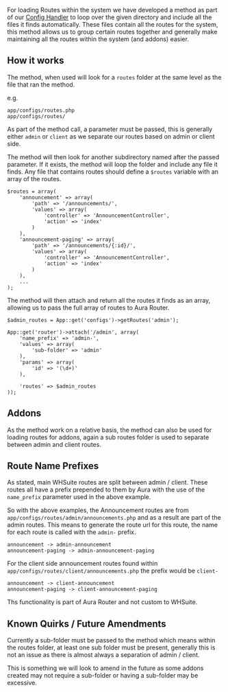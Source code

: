 For loading Routes within the system we have developed a method as part of our [Config Handler](/Developer/Core/Configs) to loop over the given directory and include all the files it finds automatically. These files contain all the routes for the system, this method allows us to group certain routes together and generally make maintaining all the routes within the system (and addons) easier.

## How it works

The method, when used will look for a `routes` folder at the same level as the file that ran the method.

e.g.

	app/configs/routes.php
	app/configs/routes/

As part of the method call, a parameter must be passed, this is generally either `admin` or `client` as we separate our routes based on admin or client side.

The method will then look for another subdirectory named after the passed parameter. If it exists, the method will loop the folder and include any file it finds. Any file that contains routes should define a `$routes` variable with an array of the routes.

    $routes = array(
        'announcement' => array(
            'path' => '/announcements/',
            'values' => array(
                'controller' => 'AnnouncementController',
                'action' => 'index'
            )
        ),
        'announcement-paging' => array(
            'path' => '/announcements/{:id}/',
            'values' => array(
                'controller' => 'AnnouncementController',
                'action' => 'index'
            )
        ),
        ...
    );
    
The method will then attach and return all the routes it finds as an array, allowing us to pass the full array of routes to Aura Router.

    $admin_routes = App::get('configs')->getRoutes('admin');

    App::get('router')->attach('/admin', array(
        'name_prefix' => 'admin-',
        'values' => array(
            'sub-folder' => 'admin'
        ),
        'params' => array(
            'id' => '(\d+)'
        ),

        'routes' => $admin_routes
    ));
    
## Addons

As the method work on a relative basis, the method can also be used for loading routes for addons, again a sub routes folder is used to separate between admin and client routes.

## Route Name Prefixes

As stated, main WHSuite routes are split between admin / client. These routes all have a prefix prepended to them by Aura with the use of the `name_prefix` parameter used in the above example.

So with the above examples, the Announcement routes are from `app/configs/routes/admin/announcements.php` and as a result are part of the admin routes. This means to generate the route url for this route, the name for each route is called with the `admin-` prefix.

	announcement -> admin-announcement
	announcement-paging -> admin-announcement-paging

For the client side announcement routes found within `app/configs/routes/client/announcements.php` the prefix would be `client-`

	announcement -> client-announcement
	announcement-paging -> client-announcement-paging
	
Ths functionality is part of Aura Router and not custom to WHSuite.

## Known Quirks / Future Amendments

Currently a sub-folder must be passed to the method which means within the routes folder, at least one sub folder must be present, generally this is not an issue as there is almost always a separation of admin / client.

This is something we will look to amend in the future as some addons created may not require a sub-folder or having a sub-folder may be excessive.

